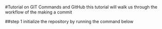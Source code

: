#Tutorial on GIT Commands and GitHub
this tutorial will walk us through the workflow of the making a commit

##step 1
initialize the repository by running the command below
